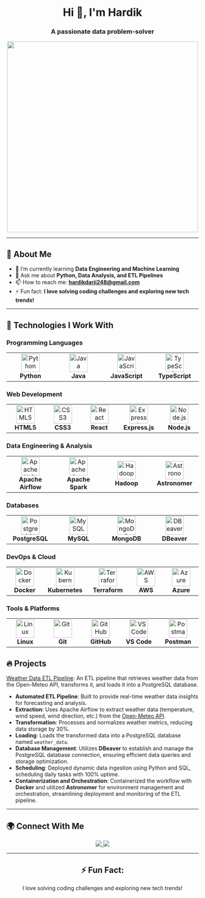 <h1 align="center">Hi 👋, I'm Hardik</h1>
<h3 align="center">A passionate data problem-solver</h3>

<p align="center">
  <img src="https://github.com/Hardikd1/Hardikd1/raw/main/assets/coding.gif" width="500"/>
</p>

---

## 💫 About Me

- 🌱 I’m currently learning **Data Engineering and Machine Learning**
- 💬 Ask me about **Python, Data Analysis, and ETL Pipelines**
- 📫 How to reach me: **hardikdarji248@gmail.com**
- ⚡ Fun fact: **I love solving coding challenges and exploring new tech trends!**

---

## 🚀 Technologies I Work With

### Programming Languages

<table align="center">
  <tr>
    <td align="center" width="110">
      <img src="https://cdn.jsdelivr.net/gh/devicons/devicon/icons/python/python-original.svg" width="48" height="48" alt="Python" />
      <br><b>Python</b>
    </td>
    <td align="center" width="110">
      <img src="https://cdn.jsdelivr.net/gh/devicons/devicon/icons/java/java-original.svg" width="48" height="48" alt="Java" />
      <br><b>Java</b>
    </td>
    <td align="center" width="110">
      <img src="https://cdn.jsdelivr.net/gh/devicons/devicon/icons/javascript/javascript-original.svg" width="48" height="48" alt="JavaScript" />
      <br><b>JavaScript</b>
    </td>
    <td align="center" width="110">
      <img src="https://cdn.jsdelivr.net/gh/devicons/devicon/icons/typescript/typescript-original.svg" width="48" height="48" alt="TypeScript" />
      <br><b>TypeScript</b>
    </td>
  </tr>
</table>

### Web Development

<table align="center">
  <tr>
    <td align="center" width="110">
      <img src="https://cdn.jsdelivr.net/gh/devicons/devicon/icons/html5/html5-original.svg" width="48" height="48" alt="HTML5" />
      <br><b>HTML5</b>
    </td>
    <td align="center" width="110">
      <img src="https://cdn.jsdelivr.net/gh/devicons/devicon/icons/css3/css3-original.svg" width="48" height="48" alt="CSS3" />
      <br><b>CSS3</b>
    </td>
    <td align="center" width="110">
      <img src="https://cdn.jsdelivr.net/gh/devicons/devicon/icons/react/react-original.svg" width="48" height="48" alt="React" />
      <br><b>React</b>
    </td>
    <td align="center" width="110">
      <img src="https://www.vectorlogo.zone/logos/expressjs/expressjs-icon.svg" width="48" height="48" alt="Express.js" />
      <br><b>Express.js</b>
    </td>
    <td align="center" width="110">
      <img src="https://cdn.jsdelivr.net/gh/devicons/devicon/icons/nodejs/nodejs-original.svg" width="48" height="48" alt="Node.js" />
      <br><b>Node.js</b>
    </td>
  </tr>
</table>

### Data Engineering & Analysis

<table align="center">
  <tr>
    <td align="center" width="110">
      <img src="https://gitlab.com/uploads/-/system/project/avatar/61199454/apache-airflow.png" width="48" height="48" alt="Apache Airflow" />
      <br><b>Apache Airflow</b>
    </td>
    <td align="center" width="110">
      <img src="https://www.vectorlogo.zone/logos/apache_spark/apache_spark-icon.svg" width="48" height="48" alt="Apache Spark" />
      <br><b>Apache Spark</b>
    </td>
    <td align="center" width="110">
      <img src="https://www.vectorlogo.zone/logos/apache_hadoop/apache_hadoop-icon.svg" width="48" height="48" alt="Hadoop" />
      <br><b>Hadoop</b>
    </td>
    <td align="center" width="110">
      <img src="https://avatars.githubusercontent.com/u/41036599?s=200&v=4" width="48" height="48" alt="Astronomer" />
      <br><b>Astronomer</b>
    </td>
  </tr>
</table>

### Databases

<table align="center">
  <tr>
    <td align="center" width="110">
      <img src="https://cdn.jsdelivr.net/gh/devicons/devicon/icons/postgresql/postgresql-original.svg" width="48" height="48" alt="PostgreSQL" />
      <br><b>PostgreSQL</b>
    </td>
    <td align="center" width="110">
      <img src="https://cdn.jsdelivr.net/gh/devicons/devicon/icons/mysql/mysql-original.svg" width="48" height="48" alt="MySQL" />
      <br><b>MySQL</b>
    </td>
    <td align="center" width="110">
      <img src="https://cdn.jsdelivr.net/gh/devicons/devicon/icons/mongodb/mongodb-original.svg" width="48" height="48" alt="MongoDB" />
      <br><b>MongoDB</b>
    </td>
    <td align="center" width="110">
      <img src="https://download.logo.wine/logo/DBeaver/DBeaver-Logo.wine.png" width="48" height="48" alt="DBeaver" />
      <br><b>DBeaver</b>
    </td>
  </tr>
</table>

### DevOps & Cloud

<table align="center">
  <tr>
    <td align="center" width="110">
      <img src="https://cdn.jsdelivr.net/gh/devicons/devicon/icons/docker/docker-original.svg" width="48" height="48" alt="Docker" />
      <br><b>Docker</b>
    </td>
    <td align="center" width="110">
      <img src="https://cdn.jsdelivr.net/gh/devicons/devicon/icons/kubernetes/kubernetes-plain.svg" width="48" height="48" alt="Kubernetes" />
      <br><b>Kubernetes</b>
    </td>
    <td align="center" width="110">
      <img src="https://www.vectorlogo.zone/logos/terraformio/terraformio-icon.svg" width="48" height="48" alt="Terraform" />
      <br><b>Terraform</b>
    </td>
    <td align="center" width="110">
      <img src="https://partner.zoom.us/wp-content/uploads/2022/12/2022_Zoom-AWS_Lockup_RGB-1-e1672857797889-1024x760.png" width="48" height="48" alt="AWS" />
      <br><b>AWS</b>
    </td>
    <td align="center" width="110">
      <img src="https://cdn.jsdelivr.net/gh/devicons/devicon/icons/azure/azure-original.svg" width="48" height="48" alt="Azure" />
      <br><b>Azure</b>
    </td>
  </tr>
</table>

### Tools & Platforms

<table align="center">
  <tr>
    <td align="center" width="110">
      <img src="https://cdn.jsdelivr.net/gh/devicons/devicon/icons/linux/linux-original.svg" width="48" height="48" alt="Linux" />
      <br><b>Linux</b>
    </td>
    <td align="center" width="110">
      <img src="https://www.vectorlogo.zone/logos/git-scm/git-scm-icon.svg" width="48" height="48" alt="Git" />
      <br><b>Git</b>
    </td>
    <td align="center" width="110">
      <img src="https://github.githubassets.com/images/modules/logos_page/GitHub-Mark.png" width="48" height="48" alt="GitHub" />
      <br><b>GitHub</b>
    </td>
    <td align="center" width="110">
      <img src="https://www.vectorlogo.zone/logos/visualstudio_code/visualstudio_code-icon.svg" width="48" height="48" alt="VS Code" />
      <br><b>VS Code</b>
    </td>
    <td align="center" width="110">
      <img src="https://www.vectorlogo.zone/logos/getpostman/getpostman-icon.svg" width="48" height="48" alt="Postman" />
      <br><b>Postman</b>
    </td>
  </tr>
</table>


## 🔥 Projects

 [Weather Data ETL Pipeline](https://github.com/Hardikd1/weather-data-etl-pipeline): An ETL pipeline that retrieves weather data from the Open-Meteo API, transforms it, and loads it into a PostgreSQL database.
- **Automated ETL Pipeline**: Built to provide real-time weather data insights for forecasting and analysis.
- **Extraction**: Uses Apache Airflow to extract weather data (temperature, wind speed, wind direction, etc.) from the [Open-Meteo API](https://open-meteo.com/).
- **Transformation**: Processes and normalizes weather metrics, reducing data storage by 30%.
- **Loading**: Loads the transformed data into a PostgreSQL database named `weather_data`.
- **Database Management**: Utilizes **DBeaver** to establish and manage the PostgreSQL database connection, ensuring efficient data queries and storage optimization.
- **Scheduling**: Deployed dynamic data ingestion using Python and SQL, scheduling daily tasks with 100% uptime.
- **Containerization and Orchestration**: Containerized the workflow with **Docker** and utilized **Astronomer** for environment management and orchestration, streamlining deployment and monitoring of the ETL pipeline.

---

## 🌍 Connect With Me

<p align="center">
  <a href="https://www.linkedin.com/in/hardikdarji248/" target="_blank">
    <img src="https://img.shields.io/badge/-Hardik%20Darji-blue?style=for-the-badge&logo=Linkedin&logoColor=white"/>
  </a>
  <a href="mailto:hardikdarji248@gmail.com">
    <img src="https://img.shields.io/badge/-hardikdarji248@gmail.com-c14438?style=for-the-badge&logo=Gmail&logoColor=white"/>
  </a>
</p>



---


<div align="center">
  <h2>⚡ Fun Fact:</h2>
  <p>I love solving coding challenges and exploring new tech trends!</p>
</div>
